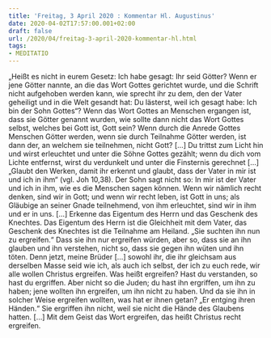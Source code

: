 ```yaml
---
title: 'Freitag, 3 April 2020 : Kommentar Hl. Augustinus'
date: 2020-04-02T17:57:00.001+02:00
draft: false
url: /2020/04/freitag-3-april-2020-kommentar-hl.html
tags: 
- MEDITATIO
---
```


„Heißt es nicht in eurem Gesetz: Ich habe gesagt: Ihr seid Götter? Wenn er jene Götter nannte, an die das Wort Gottes gerichtet wurde, und die Schrift nicht aufgehoben werden kann, wie sprecht ihr zu dem, den der Vater geheiligt und in die Welt gesandt hat: Du lästerst, weil ich gesagt habe: Ich bin der Sohn Gottes“? Wenn das Wort Gottes an Menschen ergangen ist, dass sie Götter genannt wurden, wie sollte dann nicht das Wort Gottes selbst, welches bei Gott ist, Gott sein? Wenn durch die Anrede Gottes Menschen Götter werden, wenn sie durch Teilnahme Götter werden, ist dann der, an welchem sie teilnehmen, nicht Gott? \[…\] Du trittst zum Licht hin und wirst erleuchtet und unter die Söhne Gottes gezählt; wenn du dich vom Lichte entfernst, wirst du verdunkelt und unter die Finsternis gerechnet \[…\] „Glaubt den Werken, damit ihr erkennt und glaubt, dass der Vater in mir ist und ich in ihm“ (vgl. Joh 10,38). Der Sohn sagt nicht so: In mir ist der Vater und ich in ihm, wie es die Menschen sagen können. Wenn wir nämlich recht denken, sind wir in Gott; und wenn wir recht leben, ist Gott in uns; als Gläubige an seiner Gnade teilnehmend, von ihm erleuchtet, sind wir in ihm und er in uns. \[…\] Erkenne das Eigentum des Herrn und das Geschenk des Knechtes. Das Eigentum des Herrn ist die Gleichheit mit dem Vater, das Geschenk des Knechtes ist die Teilnahme am Heiland. „Sie suchten ihn nun zu ergreifen.“ Dass sie ihn nur ergreifen würden, aber so, dass sie an ihn glauben und ihn verstehen, nicht so, dass sie gegen ihn wüten und ihn töten. Denn jetzt, meine Brüder \[…\] sowohl ihr, die ihr gleichsam aus derselben Masse seid wie ich, als auch ich selbst, der ich zu euch rede, wir alle wollen Christus ergreifen. Was heißt ergreifen? Hast du verstanden, so hast du ergriffen. Aber nicht so die Juden; du hast ihn ergriffen, um ihn zu haben; jene wollten ihn ergreifen, um ihn nicht zu haben. Und da sie ihn in solcher Weise ergreifen wollten, was hat er ihnen getan? „Er entging ihren Händen.“ Sie ergriffen ihn nicht, weil sie nicht die Hände des Glaubens hatten. \[…\] Mit dem Geist das Wort ergreifen, das heißt Christus recht ergreifen.